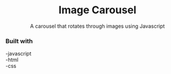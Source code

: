 <h1 align="center">Image Carousel</h1>

<p align="center">A carousel that rotates through images using Javascript</p>

<h3>Built with</h3>
-javascript<br>
-html<br>
-css
 

